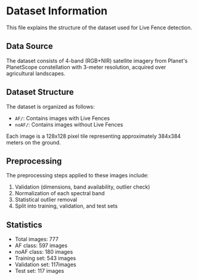 # Dataset Information

This file explains the structure of the dataset used for Live Fence detection.

## Data Source

The dataset consists of 4-band (RGB+NIR) satellite imagery from Planet's PlanetScope constellation with 3-meter resolution, acquired over agricultural landscapes.

## Dataset Structure

The dataset is organized as follows:
- `AF/`: Contains images with Live Fences
- `noAF/`: Contains images without Live Fences

Each image is a 128x128 pixel tile representing approximately 384x384 meters on the ground.

## Preprocessing

The preprocessing steps applied to these images include:
1. Validation (dimensions, band availability, outlier check)
2. Normalization of each spectral band
3. Statistical outlier removal
4. Split into training, validation, and test sets

## Statistics

- Total images: 777
- AF class: 597 images
- noAF class: 180 images
- Training set: 543 images
- Validation set: 117images
- Test set: 117 images